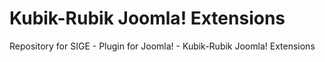 Kubik-Rubik Joomla! Extensions
=======

Repository for SIGE - Plugin for Joomla! - Kubik-Rubik Joomla! Extensions